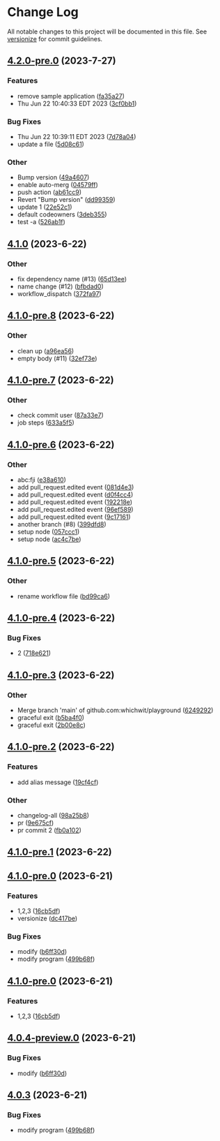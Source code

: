 # Change Log

All notable changes to this project will be documented in this file. See [versionize](https://github.com/versionize/versionize) for commit guidelines.

<a name="4.2.0-pre.0"></a>
## [4.2.0-pre.0](https://www.github.com/whichwit/playground/releases/tag/v4.2.0-pre.0) (2023-7-27)

### Features

* remove sample application ([fa35a27](https://www.github.com/whichwit/playground/commit/fa35a27cc3c08add0f8e9487026c5726ff5abfba))
* Thu Jun 22 10:40:33 EDT 2023 ([3cf0bb1](https://www.github.com/whichwit/playground/commit/3cf0bb18ad08c345c590722d40a5f044a548cb7b))

### Bug Fixes

* Thu Jun 22 10:39:11 EDT 2023 ([7d78a04](https://www.github.com/whichwit/playground/commit/7d78a0461150e149a731899a69179d441ff79a56))
* update a file ([5d08c61](https://www.github.com/whichwit/playground/commit/5d08c6155f34ed97613ece851b5f398a5c9e4ef6))

### Other

* Bump version ([49a4607](https://www.github.com/whichwit/playground/commit/49a4607872ea5d22b7def8f510ab8c6359394870))
* enable auto-merg ([04579ff](https://www.github.com/whichwit/playground/commit/04579ffb771c47af2f76f826ad99575efdc53add))
* push action ([ab61cc9](https://www.github.com/whichwit/playground/commit/ab61cc9cbb81631bc35105706fff7ca197c7f21c))
* Revert "Bump version" ([dd99359](https://www.github.com/whichwit/playground/commit/dd993592b824dd208d8ccc8094ee9fb5d10e8b1a))
* update 1 ([22e52c1](https://www.github.com/whichwit/playground/commit/22e52c1c9487a7d1f5ed14afc18b63bb2f23ed90))
* default codeowners ([3deb355](https://www.github.com/whichwit/playground/commit/3deb3552ec1d20ebc897a0e4d487552c0946aae9))
* test -a ([526ab1f](https://www.github.com/whichwit/playground/commit/526ab1f471a6399ebdeb7e2553e3a891944e3112))

<a name="4.1.0"></a>
## [4.1.0](https://www.github.com/whichwit/playground/releases/tag/v4.1.0) (2023-6-22)

### Other

* fix dependency name (#13) ([65d13ee](https://www.github.com/whichwit/playground/commit/65d13ee7a2b206caaf420c2bb38beebb0a06615d))
* name change (#12) ([bfbdad0](https://www.github.com/whichwit/playground/commit/bfbdad0a101d5f3e49345a1617b26504d14d7fb4))
* workflow_dispatch ([372fa97](https://www.github.com/whichwit/playground/commit/372fa97c444a3fc8bdb16d7d73865fa0266fe5e9))

<a name="4.1.0-pre.8"></a>
## [4.1.0-pre.8](https://www.github.com/whichwit/playground/releases/tag/v4.1.0-pre.8) (2023-6-22)

### Other

* clean up ([a96ea56](https://www.github.com/whichwit/playground/commit/a96ea56e197cf4035dd7ca21a83c469374306acf))
* empty body (#11) ([32ef73e](https://www.github.com/whichwit/playground/commit/32ef73ed9f738d0eb609a7f4c07de7df2bbe63cf))

<a name="4.1.0-pre.7"></a>
## [4.1.0-pre.7](https://www.github.com/whichwit/playground/releases/tag/v4.1.0-pre.7) (2023-6-22)

### Other

* check commit user ([87a33e7](https://www.github.com/whichwit/playground/commit/87a33e79d9d897b76d6a30f2a5c6982f679e7bc4))
* job steps ([633a5f5](https://www.github.com/whichwit/playground/commit/633a5f5fa4ccc9ad7692d23808583bebb534cf4d))

<a name="4.1.0-pre.6"></a>
## [4.1.0-pre.6](https://www.github.com/whichwit/playground/releases/tag/v4.1.0-pre.6) (2023-6-22)

### Other

* abc:fji ([e38a610](https://www.github.com/whichwit/playground/commit/e38a6104a8f5d6c3f32d50c9f8d5d3c943d2123e))
* add pull_request.edited event ([081d4e3](https://www.github.com/whichwit/playground/commit/081d4e39ff929fc7ba3ff8294d8b49989b5afbc3))
* add pull_request.edited event ([d0f4cc4](https://www.github.com/whichwit/playground/commit/d0f4cc4ab33efed08ac1048820009dcf257369e6))
* add pull_request.edited event ([192218e](https://www.github.com/whichwit/playground/commit/192218ec65e5315646bff2c023a308ccf1677f96))
* add pull_request.edited event ([96ef589](https://www.github.com/whichwit/playground/commit/96ef5896643643e11667b11097fa0f54af19ebe9))
* add pull_request.edited event ([9c17161](https://www.github.com/whichwit/playground/commit/9c17161e266ddd89c35e5092ba19bf5c17ceae9c))
* another branch (#8) ([399dfd8](https://www.github.com/whichwit/playground/commit/399dfd8e77e665944fdf2fddd09320f6c9758089))
* setup node ([057ccc1](https://www.github.com/whichwit/playground/commit/057ccc13ec41a9d5babc4a1cb42caed4dfec5068))
* setup node ([ac4c7be](https://www.github.com/whichwit/playground/commit/ac4c7be1c8637bbce3cc79e27798855dcb538ffe))

<a name="4.1.0-pre.5"></a>
## [4.1.0-pre.5](https://www.github.com/whichwit/playground/releases/tag/v4.1.0-pre.5) (2023-6-22)

### Other

* rename workflow file ([bd99ca6](https://www.github.com/whichwit/playground/commit/bd99ca64448fb90448188f11317c6ae43ddb72ff))

<a name="4.1.0-pre.4"></a>
## [4.1.0-pre.4](https://www.github.com/whichwit/playground/releases/tag/v4.1.0-pre.4) (2023-6-22)

### Bug Fixes

* 2 ([718e621](https://www.github.com/whichwit/playground/commit/718e62107083d7fe7d0b31d68af491c68717e734))

<a name="4.1.0-pre.3"></a>
## [4.1.0-pre.3](https://www.github.com/whichwit/playground/releases/tag/v4.1.0-pre.3) (2023-6-22)

### Other

* Merge branch 'main' of github.com:whichwit/playground ([6249292](https://www.github.com/whichwit/playground/commit/6249292019e917f302c7aa29e67dd13930bbfd83))
* graceful exit ([b5ba4f0](https://www.github.com/whichwit/playground/commit/b5ba4f0737a3a4e437082b4e4b2f7c8081510c8b))
* graceful exit ([2b00e8c](https://www.github.com/whichwit/playground/commit/2b00e8c85d539048299909409cf1317c5bcddd1b))

<a name="4.1.0-pre.2"></a>
## [4.1.0-pre.2](https://www.github.com/whichwit/playground/releases/tag/v4.1.0-pre.2) (2023-6-22)

### Features

* add alias message ([19cf4cf](https://www.github.com/whichwit/playground/commit/19cf4cf2e9f8ccf2743112558f25dec0b1be4241))

### Other

* changelog-all ([98a25b8](https://www.github.com/whichwit/playground/commit/98a25b8c6239f7ddc88366f8974728e8607f8126))
* pr ([9e675cf](https://www.github.com/whichwit/playground/commit/9e675cf3a87424878830e1dd1b533ed3b33f6b8a))
* pr commit 2 ([fb0a102](https://www.github.com/whichwit/playground/commit/fb0a10293c4df586bbd180cb89dc3f85ac09a474))

<a name="4.1.0-pre.1"></a>
## [4.1.0-pre.1](https://www.github.com/whichwit/playground/releases/tag/v4.1.0-pre.1) (2023-6-22)

<a name="4.1.0-pre.0"></a>
## [4.1.0-pre.0](https://www.github.com/whichwit/playground/releases/tag/v4.1.0-pre.0) (2023-6-21)

### Features

* 1,2,3 ([16cb5df](https://www.github.com/whichwit/playground/commit/16cb5df7628cd8c9353ac5d8469e514b8c32ee7c))
* versionize ([dc417be](https://www.github.com/whichwit/playground/commit/dc417be1cb85302e608facda9f0bb4411915c91c))

### Bug Fixes

* modify ([b6ff30d](https://www.github.com/whichwit/playground/commit/b6ff30d2378eb267f170e12078621700c3437de8))
* modify program ([499b68f](https://www.github.com/whichwit/playground/commit/499b68f6eb1566c135d9c2c982d45a160704e39f))

<a name="4.1.0-pre.0"></a>
## [4.1.0-pre.0](https://www.github.com/whichwit/playground/releases/tag/v4.1.0-pre.0) (2023-6-21)

### Features

* 1,2,3 ([16cb5df](https://www.github.com/whichwit/playground/commit/16cb5df7628cd8c9353ac5d8469e514b8c32ee7c))

<a name="4.0.4-preview.0"></a>
## [4.0.4-preview.0](https://www.github.com/whichwit/playground/releases/tag/v4.0.4-preview.0) (2023-6-21)

### Bug Fixes

* modify ([b6ff30d](https://www.github.com/whichwit/playground/commit/b6ff30d2378eb267f170e12078621700c3437de8))

<a name="4.0.3"></a>
## [4.0.3](https://www.github.com/whichwit/playground/releases/tag/v4.0.3) (2023-6-21)

### Bug Fixes

* modify program ([499b68f](https://www.github.com/whichwit/playground/commit/499b68f6eb1566c135d9c2c982d45a160704e39f))

